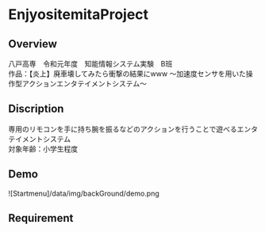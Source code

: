 # EnjyositemitaProject
 
## Overview
八戸高専　令和元年度　知能情報システム実験　B班<br>
作品：【炎上】廃車壊してみたら衝撃の結果にwww ～加速度センサを用いた操作型アクションエンタテイメントシステム～ 

## Discription
専用のリモコンを手に持ち腕を振るなどのアクションを行うことで遊べるエンタテイメントシステム<br>
対象年齢：小学生程度

## Demo
![Startmenu]/data/img/backGround/demo.png

## Requirement

